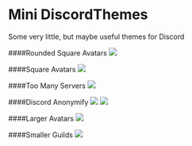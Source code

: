 # Mini DiscordThemes
Some very little, but maybe useful themes for Discord

####Rounded Square Avatars
<img src="https://cdn.rawgit.com/Zerthox/Mini-Discord-Themes/master/screenshots/roundendsquareavatars.png">

####Square Avatars
<img src="https://cdn.rawgit.com/Zerthox/Mini-Discord-Themes/master/screenshots/squareavatars.png">

####Too Many Servers
<img src="https://cdn.rawgit.com/Zerthox/Mini-Discord-Themes/master/screenshots/toomanyservers.png">

####Discord Anonymify
<img src="https://cdn.rawgit.com/Zerthox/Mini-Discord-Themes/master/screenshots/discordanonymify1.png">
<img src="https://cdn.rawgit.com/Zerthox/Mini-Discord-Themes/master/screenshots/discordanonymify2.png">

####Larger Avatars
<img src="https://cdn.rawgit.com/Zerthox/Mini-Discord-Themes/master/screenshots/largeravatars.png">

####Smaller Guilds
<img src="https://cdn.rawgit.com/Zerthox/Mini-Discord-Themes/master/screenshots/smallerguilds.png">
